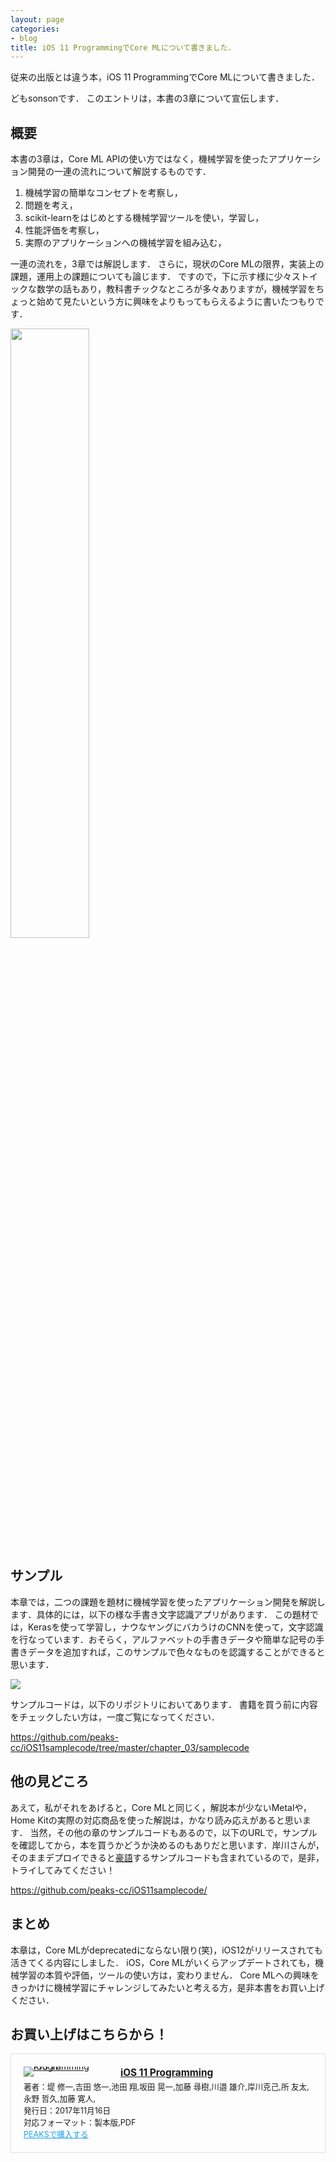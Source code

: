 ```yaml
---
layout: page
categories:
- blog
title: iOS 11 ProgrammingでCore MLについて書きました．
---
```

従来の出版とは違う本，iOS 11 ProgrammingでCore MLについて書きました．

どもsonsonです．
このエントリは，本書の3章について宣伝します．

## 概要

本書の3章は，Core ML APIの使い方ではなく，機械学習を使ったアプリケーション開発の一連の流れについて解説するものです．

1. 機械学習の簡単なコンセプトを考察し，
2. 問題を考え，
3. scikit-learnをはじめとする機械学習ツールを使い，学習し，
4. 性能評価を考察し，
5. 実際のアプリケーションへの機械学習を組み込む，

一連の流れを，3章では解説します．
さらに，現状のCore MLの限界，実装上の課題，運用上の課題についても論じます．
ですので，下に示す様に少々ストイックな数学の話もあり，教科書チックなところが多々ありますが，機械学習をちょっと始めて見たいという方に興味をよりもってもらえるように書いたつもりです．

<img src="https://s3-ap-northeast-1.amazonaws.com/sonson/coremlsample.jpg" width="50%"/>

## サンプル

本章では，二つの課題を題材に機械学習を使ったアプリケーション開発を解説します．具体的には，以下の様な手書き文字認識アプリがあります．
この題材では，Kerasを使って学習し，ナウなヤングにバカうけのCNNを使って，文字認識を行なっています．おそらく，アルファベットの手書きデータや簡単な記号の手書きデータを追加すれば，このサンプルで色々なものを認識することができると思います．

<img src="https://s3-ap-northeast-1.amazonaws.com/sonson/RecChar.gif"/>

サンプルコードは，以下のリポジトリにおいてあります．
書籍を買う前に内容をチェックしたい方は，一度ご覧になってください．

<https://github.com/peaks-cc/iOS11samplecode/tree/master/chapter_03/samplecode>

## 他の見どころ
あえて，私がそれをあげると，Core MLと同じく，解説本が少ないMetalや，Home Kitの実際の対応商品を使った解説は，かなり読み応えがあると思います．
当然，その他の章のサンプルコードもあるので，以下のURLで，サンプルを確認してから，本を買うかどうか決めるのもありだと思います．岸川さんが，そのままデプロイできると[豪語](https://www.youtube.com/watch?v=x7uIGnuFUvg)するサンプルコードも含まれているので，是非，トライしてみてください！

<https://github.com/peaks-cc/iOS11samplecode/>

## まとめ
本章は，Core MLがdeprecatedにならない限り(笑)，iOS12がリリースされても活きてくる内容にしました．
iOS，Core MLがいくらアップデートされても，機械学習の本質や評価，ツールの使い方は，変わりません．
Core MLへの興味をきっかけに機械学習にチャレンジしてみたいと考える方，是非本書をお買い上げください．

## お買い上げはこちらから！

<div class="peaks_widget" style="overflow:hidden; padding:20px; border:1px solid #dedede;"><div class="peaks_widget__image" style="float:left; margin-right:15px; line-height:0;"><a target="_blank" id="purchase" href="https://peaks.cc/sonson_twit/iOS11"><img alt="iOS 11 Programming" style="border:none; max-width:140px;" src="https://s3-ap-northeast-1.amazonaws.com/peaks-images/project002_cover.jpg"></a></div><div class="peaks_widget__info"><p style="margin:0 0 3px 0; font-size:110%; font-weight:bold;"><a target="_blank" id="purchase" href="http://peaks.cc/sonson_twit/iOS11">iOS 11 Programming</a></p><ul style="margin:0; padding:0;"><li style="font-size:90%; list-style:none;"><span>著者：</span><span>堤 修一,</span><span>吉田 悠一,</span><span>池田 翔,</span><span>坂田 晃一,</span><span>加藤 尋樹,</span><span>川邉 雄介,</span><span>岸川克己,</span><span>所 友太,</span><span>永野 哲久,</span><span>加藤 寛人,</span></li><li style="font-size:90%; list-style:none;">発行日：2017年11月16日</li><li style="font-size:90%; list-style:none;">対応フォーマット：製本版,PDF</li><li style="font-size:90%; list-style:none;"><a target="_blank" id="purchase" style="text-decoration:underline; color:#1DA1F2;" href="http://peaks.cc/sonson_twit/iOS11">PEAKSで購入する</a></li></ul></div></div>
